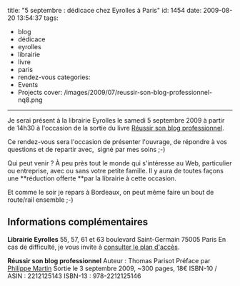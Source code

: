 title: "5 septembre : dédicace chez Eyrolles à Paris"
id: 1454
date: 2009-08-20 13:54:37
tags:
- blog
- dédicace
- eyrolles
- librairie
- livre
- paris
- rendez-vous
categories:
- Events
- Projects
cover: /images/2009/07/reussir-son-blog-professionnel-nq8.png
---

Je serai présent à la librairie Eyrolles le samedi 5 septembre 2009 à partir de 14h30 à l'occasion de la sortie du livre [Réussir son blog professionnel](https://oncletom.io/blog-pro/).

Ce rendez-vous sera l'occasion de présenter l'ouvrage, de répondre à vos questions et de repartir avec,  signé par mes soins ;-)

<!-- more -->

Qui peut venir ? À peu près tout le monde qui s'intéresse au Web, particulier ou entreprise, avec ou sans votre petite famille.
Il y aura de toutes façons une **réduction offerte **par la librairie à cette occasion.

Et comme le soir je repars à Bordeaux, on peut même faire un bout de route/rail ensemble ;-)

## Informations complémentaires

**Librairie Eyrolles**
55, 57, 61 et 63 boulevard Saint-Germain
75005 Paris
En cas de difficulté, je vous invite à [consulter le plan d'accès](http://www.eyrolles.com/Accueil/Aide/Contact/acces.html).

**Réussir son blog professionnel**
Auteur : Thomas Parisot
Préface par [Philippe Martin](http://www.nayezpaspeur.ca/)
Sortie le 3 septembre 2009, ~300 pages, 18€
ISBN-10 / ASIN : 2212125143
ISBN-13 : 978-2212125146